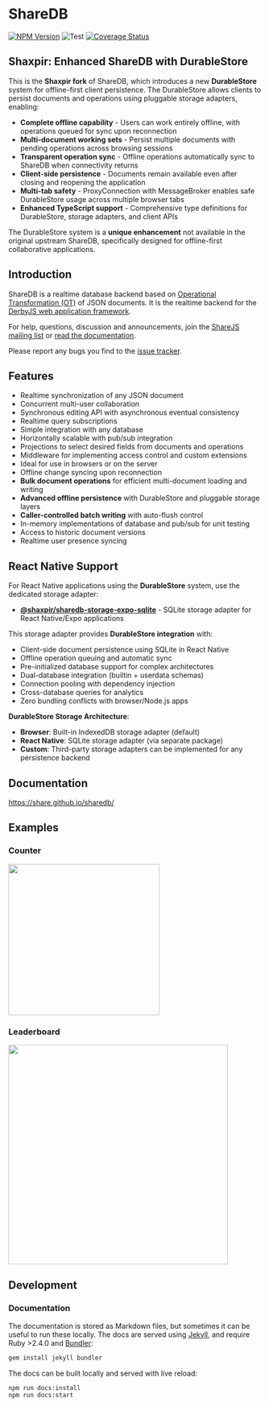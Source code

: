 # ShareDB

  [![NPM Version](https://img.shields.io/npm/v/sharedb.svg)](https://npmjs.org/package/sharedb)
  ![Test](https://github.com/shaxpir/sharedb/workflows/Test/badge.svg)
  [![Coverage Status](https://coveralls.io/repos/github/shaxpir/sharedb/badge.svg?branch=master)](https://coveralls.io/github/shaxpir/sharedb?branch=master)

## Shaxpir: Enhanced ShareDB with DurableStore

This is the **Shaxpir fork** of ShareDB, which introduces a new **DurableStore** system for offline-first client persistence. The DurableStore allows clients to persist documents and operations using pluggable storage adapters, enabling:

- **Complete offline capability** - Users can work entirely offline, with operations queued for sync upon reconnection
- **Multi-document working sets** - Persist multiple documents with pending operations across browsing sessions  
- **Transparent operation sync** - Offline operations automatically sync to ShareDB when connectivity returns
- **Client-side persistence** - Documents remain available even after closing and reopening the application
- **Multi-tab safety** - ProxyConnection with MessageBroker enables safe DurableStore usage across multiple browser tabs
- **Enhanced TypeScript support** - Comprehensive type definitions for DurableStore, storage adapters, and client APIs

The DurableStore system is a **unique enhancement** not available in the original upstream ShareDB, specifically designed for offline-first collaborative applications.

## Introduction

ShareDB is a realtime database backend based on [Operational Transformation
(OT)](https://en.wikipedia.org/wiki/Operational_transformation) of JSON
documents. It is the realtime backend for the [DerbyJS web application
framework](http://derbyjs.com/).

For help, questions, discussion and announcements, join the [ShareJS mailing
list](https://groups.google.com/forum/?fromgroups#!forum/sharejs) or [read the documentation](https://share.github.io/sharedb/
).

Please report any bugs you find to the [issue
tracker](https://github.com/shaxpir/sharedb/issues).

## Features

 - Realtime synchronization of any JSON document
 - Concurrent multi-user collaboration
 - Synchronous editing API with asynchronous eventual consistency
 - Realtime query subscriptions
 - Simple integration with any database
 - Horizontally scalable with pub/sub integration
 - Projections to select desired fields from documents and operations
 - Middleware for implementing access control and custom extensions
 - Ideal for use in browsers or on the server
 - Offline change syncing upon reconnection
 - **Bulk document operations** for efficient multi-document loading and writing
 - **Advanced offline persistence** with DurableStore and pluggable storage layers
 - **Caller-controlled batch writing** with auto-flush control
 - In-memory implementations of database and pub/sub for unit testing
 - Access to historic document versions
 - Realtime user presence syncing

## React Native Support

For React Native applications using the **DurableStore** system, use the dedicated storage adapter:

- **[@shaxpir/sharedb-storage-expo-sqlite](https://github.com/shaxpir/sharedb-storage-expo-sqlite)** - SQLite storage adapter for React Native/Expo applications

This storage adapter provides **DurableStore integration** with:
- Client-side document persistence using SQLite in React Native
- Offline operation queuing and automatic sync
- Pre-initialized database support for complex architectures  
- Dual-database integration (builtin + userdata schemas)
- Connection pooling with dependency injection
- Cross-database queries for analytics
- Zero bundling conflicts with browser/Node.js apps

**DurableStore Storage Architecture**:
- **Browser**: Built-in IndexedDB storage adapter (default)
- **React Native**: SQLite storage adapter (via separate package)
- **Custom**: Third-party storage adapters can be implemented for any persistence backend

## Documentation

https://share.github.io/sharedb/

## Examples

### Counter

[<img src="examples/counter/demo.gif" height="300">](examples/counter)

### Leaderboard

[<img src="examples/leaderboard/demo.gif" height="436">](examples/leaderboard)

## Development

### Documentation

The documentation is stored as Markdown files, but sometimes it can be useful to run these locally. The docs are served using [Jekyll](https://jekyllrb.com/), and require Ruby >2.4.0 and [Bundler](https://bundler.io/):

```bash
gem install jekyll bundler
```

The docs can be built locally and served with live reload:

```bash
npm run docs:install
npm run docs:start
```

